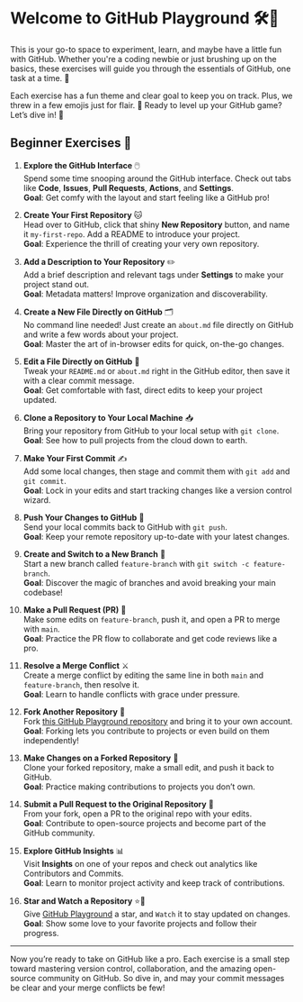  # Welcome to GitHub Playground 🛠️🐙

This is your go-to space to experiment, learn, and maybe have a little fun with GitHub. Whether you're a coding newbie or just brushing up on the basics, these exercises will guide you through the essentials of GitHub, one task at a time. 🎢

Each exercise has a fun theme and clear goal to keep you on track. Plus, we threw in a few emojis just for flair. 🚀 Ready to level up your GitHub game? Let’s dive in! 🌊



## Beginner Exercises 🐣

1. **Explore the GitHub Interface** 🖱️  
   Spend some time snooping around the GitHub interface. Check out tabs like **Code**, **Issues**, **Pull Requests**, **Actions**, and **Settings**.  
   **Goal**: Get comfy with the layout and start feeling like a GitHub pro!

2. **Create Your First Repository** 🐱  
   Head over to GitHub, click that shiny **New Repository** button, and name it `my-first-repo`. Add a README to introduce your project.  
   **Goal**: Experience the thrill of creating your very own repository.

3. **Add a Description to Your Repository** ✏️  
   Add a brief description and relevant tags under **Settings** to make your project stand out.  
   **Goal**: Metadata matters! Improve organization and discoverability.

4. **Create a New File Directly on GitHub** 🗂️  
   No command line needed! Just create an `about.md` file directly on GitHub and write a few words about your project.  
   **Goal**: Master the art of in-browser edits for quick, on-the-go changes.

5. **Edit a File Directly on GitHub** 📝  
   Tweak your `README.md` or `about.md` right in the GitHub editor, then save it with a clear commit message.  
   **Goal**: Get comfortable with fast, direct edits to keep your project updated.

6. **Clone a Repository to Your Local Machine** 📥  
   Bring your repository from GitHub to your local setup with `git clone`.  
   **Goal**: See how to pull projects from the cloud down to earth.

7. **Make Your First Commit** ✍️  
   Add some local changes, then stage and commit them with `git add` and `git commit`.  
   **Goal**: Lock in your edits and start tracking changes like a version control wizard.

8. **Push Your Changes to GitHub** 🚀  
   Send your local commits back to GitHub with `git push`.  
   **Goal**: Keep your remote repository up-to-date with your latest changes.

9. **Create and Switch to a New Branch** 🌿  
   Start a new branch called `feature-branch` with `git switch -c feature-branch`.  
   **Goal**: Discover the magic of branches and avoid breaking your main codebase!

10. **Make a Pull Request (PR)** 🔄  
    Make some edits on `feature-branch`, push it, and open a PR to merge with `main`.  
    **Goal**: Practice the PR flow to collaborate and get code reviews like a pro.

11. **Resolve a Merge Conflict** ⚔️  
    Create a merge conflict by editing the same line in both `main` and `feature-branch`, then resolve it.  
    **Goal**: Learn to handle conflicts with grace under pressure.

12. **Fork Another Repository** 🍴  
    Fork [this GitHub Playground repository](https://github.com/Maras13/git_playground) and bring it to your own account.  
    **Goal**: Forking lets you contribute to projects or even build on them independently!

13. **Make Changes on a Forked Repository** 🔄  
    Clone your forked repository, make a small edit, and push it back to GitHub.  
    **Goal**: Practice making contributions to projects you don’t own.

14. **Submit a Pull Request to the Original Repository** 📨  
    From your fork, open a PR to the original repo with your edits.  
    **Goal**: Contribute to open-source projects and become part of the GitHub community.

15. **Explore GitHub Insights** 📊  
    Visit **Insights** on one of your repos and check out analytics like Contributors and Commits.  
    **Goal**: Learn to monitor project activity and keep track of contributions.

16. **Star and Watch a Repository** ⭐️👀  
    Give [GitHub Playground](https://github.com/Maras13/git_playground) a star, and `Watch` it to stay updated on changes.  
    **Goal**: Show some love to your favorite projects and follow their progress.

---

Now you’re ready to take on GitHub like a pro. Each exercise is a small step toward mastering version control, collaboration, and the amazing open-source community on GitHub. So dive in, and may your commit messages be clear and your merge conflicts be few!






